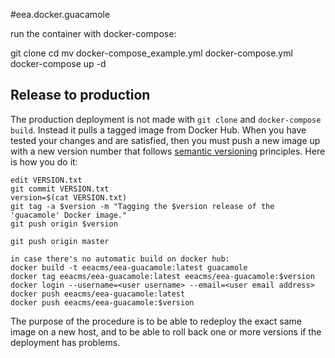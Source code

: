 #eea.docker.guacamole

run the container with docker-compose:

git clone <reponame>
cd <reponame>
mv docker-compose_example.yml docker-compose.yml
docker-compose up -d

## Release to production

The production deployment is not made with `git clone` and `docker-compose build`.
Instead it pulls a tagged image from Docker Hub.  When you have tested your changes
and are satisfied, then you must push a new image up with a new version number that
follows [semantic versioning](http://semver.org/) principles.  Here is how you do it:

    edit VERSION.txt
    git commit VERSION.txt
    version=$(cat VERSION.txt)
    git tag -a $version -m "Tagging the $version release of the 'guacamole' Docker image."
    git push origin $version

    git push origin master
    
    in case there's no automatic build on docker hub:
    docker build -t eeacms/eea-guacamole:latest guacamole
    docker tag eeacms/eea-guacamole:latest eeacms/eea-guacamole:$version
    docker login --username=<user username> --email=<user email address>
    docker push eeacms/eea-guacamole:latest
    docker push eeacms/eea-guacamole:$version

The purpose of the procedure is to be able to redeploy the exact same image on a
new host, and to be able to roll back one or more versions if the deployment has problems.


